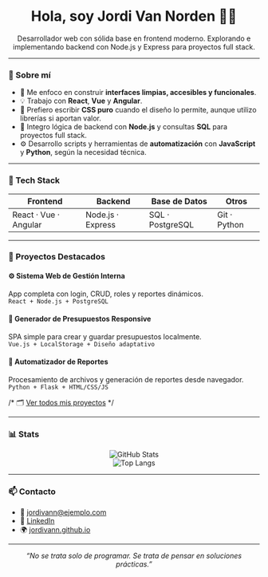 <h1 align="center">Hola, soy Jordi Van Norden 👨‍💻</h1>
<p align="center">
Desarrollador web con sólida base en frontend moderno. Explorando e implementando backend con Node.js y Express para proyectos full stack.
</p>

---

### 💼 Sobre mí

- 🎯 Me enfoco en construir **interfaces limpias, accesibles y funcionales**.
- 💡 Trabajo con **React**, **Vue** y **Angular**.
- 🎨 Prefiero escribir **CSS puro** cuando el diseño lo permite, aunque utilizo librerías si aportan valor.
- 🔧 Integro lógica de backend con **Node.js** y consultas **SQL** para proyectos full stack.
- ⚙️ Desarrollo scripts y herramientas de **automatización** con **JavaScript** y **Python**, según la necesidad técnica.

---

### 🧰 Tech Stack

<div align="center">

| Frontend       | Backend           | Base de Datos     | Otros            |
|----------------|-------------------|-------------------|------------------|
| React · Vue · Angular   | Node.js · Express| SQL · PostgreSQL      | Git · Python     |


</div>

---

### 🚀 Proyectos Destacados

#### ⚙️ Sistema Web de Gestión Interna
App completa con login, CRUD, roles y reportes dinámicos.  
`React + Node.js + PostgreSQL`

#### 🧾 Generador de Presupuestos Responsive
SPA simple para crear y guardar presupuestos localmente.  
`Vue.js + LocalStorage + Diseño adaptativo`

#### 🔁 Automatizador de Reportes
Procesamiento de archivos y generación de reportes desde navegador.  
`Python + Flask + HTML/CSS/JS`

/* 🗂️ [Ver todos mis proyectos](https://github.com/jordivann?tab=repositories) */ 

---

### 📊 Stats

<p align="center">
  <img src="https://github-readme-stats.vercel.app/api?username=jordivann&show_icons=true&theme=tokyonight" alt="GitHub Stats" />
  <br />
  <img src="https://github-readme-stats.vercel.app/api/top-langs/?username=jordivann&layout=compact&theme=tokyonight" alt="Top Langs" />
</p>

---

### 📫 Contacto

- 📧 jordivann@ejemplo.com  
- 💼 [LinkedIn](https://linkedin.com/in/jordivann)  
- 🌍 [jordivann.github.io](https://jordivann.github.io)

---

<p align="center">
  <em>“No se trata solo de programar. Se trata de pensar en soluciones prácticas.”</em>
</p>
